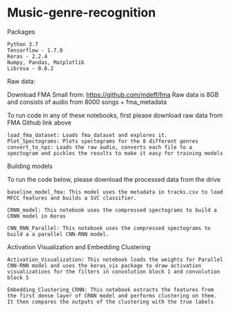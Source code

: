 # Music-genre-recognition
Packages

    Python 3.7
    Tensorflow - 1.7.0
    Keras - 2.2.4
    Numpy, Pandas, Matplotlib
    Librosa - 0.6.2

Raw data:

Download FMA Small from: https://github.com/mdeff/fma Raw data is 8GB and consists of audio from 8000 songs + fma_metadata


To run code in any of these notebooks, first please download raw data from FMA Github link above

    load_fma_dataset: Loads fma_dataset and explores it.
    Plot_Spectograms: Plots spectograms for the 8 different genres
    convert_to_npz: Loads the raw audio, converts each file to a spectogram and pickles the results to make it easy for training models

Building models

To run the code below, please download the processed data from the drive

    baseline_model_fma: This model uses the metadata in tracks.csv to load MFCC features and builds a SVC classifier.

    CRNN_model: This notebook uses the compressed spectograms to build a CRNN model in Keras

    CNN_RNN_Parallel: This notebook uses the compressed spectograms to build a a parallel CNN-RNN model.

Activation Visualization and Embedding Clustering

    Activation_Visualization: This notebook loads the weights for Parallel CNN-RNN model and uses the keras_vis package to draw activation visualizations for the filters in convolution block 1 and convolution block 5

    Embedding_Clustering_CRNN: This notebook extracts the features from the first dense layer of CRNN model and performs clustering on them. It then compares the outputs of the clustering with the true labels
